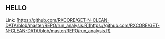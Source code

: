 ## HELLO
Link:
[https://github.com/RXCORE/GET-N-CLEAN-DATA/blob/master/REPO/run_analysis.R](https://github.com/RXCORE/GET-N-CLEAN-DATA/blob/master/REPO/run_analysis.R)
